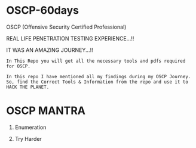 # OSCP-60days
OSCP (Offensive Security Certified Professional)

REAL LIFE PENETRATION TESTING EXPERIENCE...!!

IT WAS AN AMAZING JOURNEY...!!

```
In This Repo you will get all the necessary tools and pdfs required for OSCP.
```
```
In this repo I have mentioned all my findings during my OSCP Journey.
So, find the Correct Tools & Information from the repo and use it to HACK THE PLANET.
```

# OSCP MANTRA

1. Enumeration

2. Try Harder
